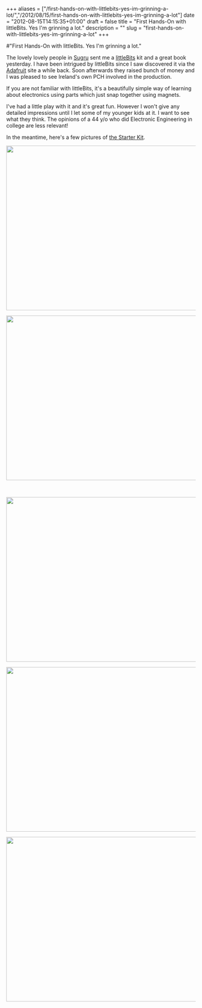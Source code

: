 +++
aliases = ["/first-hands-on-with-littlebits-yes-im-grinning-a-lot/","/2012/08/15/first-hands-on-with-littlebits-yes-im-grinning-a-lot"]
date = "2012-08-15T14:15:35+01:00"
draft = false
title = "First Hands-On with littleBits. Yes I'm grinning a lot."
description = ""
slug = "first-hands-on-with-littlebits-yes-im-grinning-a-lot"
+++

#"First Hands-On with littleBits. Yes I'm grinning a lot."

The lovely lovely people in <a href="http://sugru.com/">Sugru</a> sent me a <a href="http://littlebits.cc/">littleBits</a> kit and a great book yesterday. I have been intrigued by littleBits since I saw discovered it via the <a href="http://www.adafruit.com/">Adafruit</a> site a while back. Soon afterwards they raised bunch of money and I was pleased to see Ireland's own PCH involved in the production.

If you are not familiar with littleBits, it's a beautifully simple way of learning about electronics using parts which just snap together using magnets.

I've had a little play with it and it's great fun. However I won't give any detailed impressions until I let some of my younger kids at it. I want to see what they think. The opinions of a 44 y/o who did Electronic Engineering in college are less relevant!

In the meantime, here's a few pictures of <a href="http://market.littlebits.cc/littleBits-Starter-Kit-_p_36.html">the Starter Kit</a>.

<a href="https://d2j17b10ywb1i7.cloudfront.net/wp-content/uploads/2012/08/IMG_20120815_133644.jpg"><img class="alignnone size-large wp-image-818" title="IMG_20120815_133644" src="https://d2j17b10ywb1i7.cloudfront.net/wp-content/uploads/2012/08/IMG_20120815_133644-1024x768.jpg" alt="" width="584" height="438" /></a>

<a href="https://d2j17b10ywb1i7.cloudfront.net/wp-content/uploads/2012/08/IMG_20120815_1337001.jpg"><img class="alignnone size-large wp-image-820" title="IMG_20120815_133700" src="https://d2j17b10ywb1i7.cloudfront.net/wp-content/uploads/2012/08/IMG_20120815_1337001-1024x768.jpg" alt="" width="584" height="438" /></a>

&nbsp;

<a href="https://d2j17b10ywb1i7.cloudfront.net/wp-content/uploads/2012/08/IMG_20120815_133712.jpg"><img class="alignnone size-large wp-image-819" title="IMG_20120815_133712" src="https://d2j17b10ywb1i7.cloudfront.net/wp-content/uploads/2012/08/IMG_20120815_133712-1024x768.jpg" alt="" width="584" height="438" /></a>

<a href="https://d2j17b10ywb1i7.cloudfront.net/wp-content/uploads/2012/08/IMG_20120815_133755.jpg"><img class="alignnone size-large wp-image-821" title="IMG_20120815_133755" src="https://d2j17b10ywb1i7.cloudfront.net/wp-content/uploads/2012/08/IMG_20120815_133755-1024x768.jpg" alt="" width="584" height="438" /></a>

<a href="https://d2j17b10ywb1i7.cloudfront.net/wp-content/uploads/2012/08/IMG_20120815_133808.jpg"><img class="alignnone size-large wp-image-822" title="IMG_20120815_133808" src="https://d2j17b10ywb1i7.cloudfront.net/wp-content/uploads/2012/08/IMG_20120815_133808-1024x768.jpg" alt="" width="584" height="438" /></a>